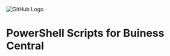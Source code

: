 ![GitHub Logo](/images/muskrat-rodent-besides-a-river.jpg)

<h1>PowerShell Scripts for Buiness Central</h1>



